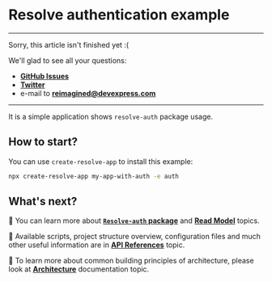 # **Resolve authentication example**

-------------------------------------------------------------------------
Sorry, this article isn't finished yet :(

We'll glad to see all your questions:
* [**GitHub Issues**](https://github.com/reimagined/resolve/issues)
* [**Twitter**](https://twitter.com/resolvejs)
* e-mail to **reimagined@devexpress.com**
-------------------------------------------------------------------------

It is a simple application shows `resolve-auth` package usage.

## How to start?

You can use `create-resolve-app` to install this example:

```bash
npx create-resolve-app my-app-with-auth -e auth
```

## What's next?

📑 You can learn more about [**`Resolve-auth` package**](https://github.com/reimagined/resolve/blob/master/packages/resolve-auth) and [**Read Model**](https://github.com/reimagined/resolve/blob/master/docs/Read%20Model.md) topics.

📑 Available scripts, project structure overview, configuration files and much other useful information are in [**API References**](https://github.com/reimagined/resolve/blob/master/docs/API%20References.md) topic.

📑 To learn more about common building principles of architecture, please look at [**Architecture**](https://github.com/reimagined/resolve/blob/master/docs/Architecture.md) documentation topic.